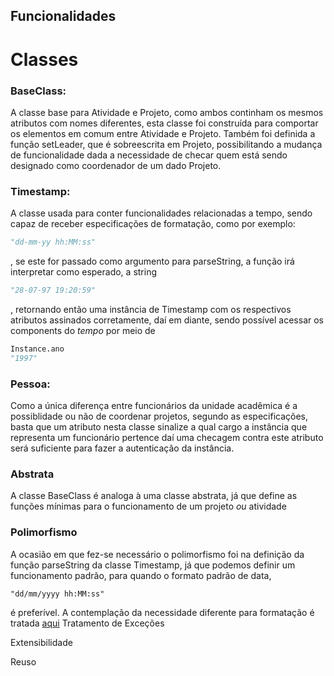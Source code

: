 Funcionalidades
------

# Classes
### BaseClass:
A classe base para Atividade e Projeto, como ambos continham os mesmos atributos com nomes diferentes, esta classe foi construída para comportar os elementos em comum entre Atividade e Projeto. Também foi definida a função setLeader, que é sobreescrita em Projeto, possibilitando a mudança de funcionalidade dada a necessidade de checar quem está sendo designado como coordenador de um dado Projeto.
### Timestamp:
A classe usada para conter funcionalidades relacionadas a tempo, sendo capaz de receber especificações de formatação, como por exemplo: 
```python
"dd-mm-yy hh:MM:ss"
```
, se este for passado como argumento para parseString, a função irá interpretar como esperado, a string
```python
"28-07-97 19:20:59"
```
, retornando então uma instância de Timestamp com os respectivos atributos assinados corretamente, daí em diante, sendo possível acessar os components do _tempo_ por meio de 
```python
Instance.ano
"1997"
```

### Pessoa:
Como a única diferença entre funcionários da unidade acadêmica é a possiblidade ou não de coordenar projetos, segundo as especificações, basta que um atributo nesta classe sinalize a qual cargo a instância que representa um funcionário pertence daí uma checagem contra este atributo será suficiente para fazer a autenticação da instância.

### Abstrata
A classe BaseClass é analoga à uma classe abstrata, já que define as funções mínimas para o funcionamento de um projeto _ou_ atividade

### Polimorfismo
A ocasião em que fez-se necessário o polimorfismo foi na definição da função parseString da classe Timestamp, já que podemos definir um funcionamento padrão, para quando o formato padrão de data, 
```
"dd/mm/yyyy hh:MM:ss"
```
é preferível.
A contemplação da necessidade diferente para formatação é tratada [aqui](#timestamp)
Tratamento de Exceções

Extensibilidade

Reuso
